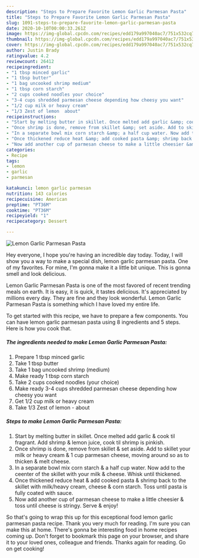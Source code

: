 ```yaml
---
description: "Steps to Prepare Favorite Lemon Garlic Parmesan Pasta"
title: "Steps to Prepare Favorite Lemon Garlic Parmesan Pasta"
slug: 1091-steps-to-prepare-favorite-lemon-garlic-parmesan-pasta
date: 2020-10-10T00:00:33.261Z
image: https://img-global.cpcdn.com/recipes/edd179a997040ac7/751x532cq70/lemon-garlic-parmesan-pasta-recipe-main-photo.jpg
thumbnail: https://img-global.cpcdn.com/recipes/edd179a997040ac7/751x532cq70/lemon-garlic-parmesan-pasta-recipe-main-photo.jpg
cover: https://img-global.cpcdn.com/recipes/edd179a997040ac7/751x532cq70/lemon-garlic-parmesan-pasta-recipe-main-photo.jpg
author: Justin Brady
ratingvalue: 4.2
reviewcount: 26412
recipeingredient:
- "1 tbsp minced garlic"
- "1 tbsp butter"
- "1 bag uncooked shrimp medium"
- "1 tbsp corn starch"
- "2 cups cooked noodles your choice"
- "3-4 cups shredded parmesan cheese depending how cheesy you want"
- "1/2 cup milk or heavy cream"
- "1/3 Zest of lemon  about"
recipeinstructions:
- "Start by melting butter in skillet. Once melted add garlic &amp; cook til fragrant. Add shrimp &amp; lemon juice, cook til shrimp is pinkish."
- "Once shrimp is done, remove from skillet &amp; set aside. Add to skillet your milk or heavy cream &amp; 1 cup parmesan cheese, moving around so as to thicken &amp; melt cheese."
- "In a separate bowl mix corn starch &amp; a half cup water. Now add to the ceenter of the skillet with your milk &amp; cheese. Whisk until thickened."
- "Once thickened reduce heat &amp; add cooked pasta &amp; shrimp back to the skillet with milk/heavy cream, cheese &amp; corn starch. Toss until pasta is fully coated with sauce."
- "Now add another cup of parmesan cheese to make a little cheesier &amp; toss until cheese is stringy. Serve &amp; enjoy!"
categories:
- Recipe
tags:
- lemon
- garlic
- parmesan

katakunci: lemon garlic parmesan 
nutrition: 143 calories
recipecuisine: American
preptime: "PT36M"
cooktime: "PT36M"
recipeyield: "1"
recipecategory: Dessert

---
```



![Lemon Garlic Parmesan Pasta](https://img-global.cpcdn.com/recipes/edd179a997040ac7/751x532cq70/lemon-garlic-parmesan-pasta-recipe-main-photo.jpg)

Hey everyone, I hope you're having an incredible day today. Today, I will show you a way to make a special dish, lemon garlic parmesan pasta. One of my favorites. For mine, I'm gonna make it a little bit unique. This is gonna smell and look delicious.

Lemon Garlic Parmesan Pasta is one of the most favored of recent trending meals on earth. It is easy, it is quick, it tastes delicious. It's appreciated by millions every day. They are fine and they look wonderful. Lemon Garlic Parmesan Pasta is something which I have loved my entire life.




To get started with this recipe, we have to prepare a few components. You can have lemon garlic parmesan pasta using 8 ingredients and 5 steps. Here is how you cook that.

<!--inarticleads1-->

##### The ingredients needed to make Lemon Garlic Parmesan Pasta:

1. Prepare 1 tbsp minced garlic
1. Take 1 tbsp butter
1. Take 1 bag uncooked shrimp (medium)
1. Make ready 1 tbsp corn starch
1. Take 2 cups cooked noodles (your choice)
1. Make ready 3-4 cups shredded parmesan cheese depending how cheesy you want
1. Get 1/2 cup milk or heavy cream
1. Take 1/3 Zest of lemon - about




<!--inarticleads2-->

##### Steps to make Lemon Garlic Parmesan Pasta:

1. Start by melting butter in skillet. Once melted add garlic &amp; cook til fragrant. Add shrimp &amp; lemon juice, cook til shrimp is pinkish.
1. Once shrimp is done, remove from skillet &amp; set aside. Add to skillet your milk or heavy cream &amp; 1 cup parmesan cheese, moving around so as to thicken &amp; melt cheese.
1. In a separate bowl mix corn starch &amp; a half cup water. Now add to the ceenter of the skillet with your milk &amp; cheese. Whisk until thickened.
1. Once thickened reduce heat &amp; add cooked pasta &amp; shrimp back to the skillet with milk/heavy cream, cheese &amp; corn starch. Toss until pasta is fully coated with sauce.
1. Now add another cup of parmesan cheese to make a little cheesier &amp; toss until cheese is stringy. Serve &amp; enjoy!




So that's going to wrap this up for this exceptional food lemon garlic parmesan pasta recipe. Thank you very much for reading. I'm sure you can make this at home. There's gonna be interesting food in home recipes coming up. Don't forget to bookmark this page on your browser, and share it to your loved ones, colleague and friends. Thanks again for reading. Go on get cooking!
